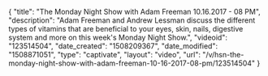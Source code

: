 {
    "title": "The Monday Night Show with Adam Freeman 10.16.2017 - 08 PM",
    "description": "Adam Freeman and Andrew Lessman discuss the different types of vitamins that are beneficial to your eyes, skin, nails, digestive system and more on this week's Monday Night Show.",
    "videoid": "123514504",
    "date_created": "1508209367",
    "date_modified": "1508871051",
    "type": "captivate",
    "layout": "video",
    "url": "\/v\/hsn-the-monday-night-show-with-adam-freeman-10-16-2017-08-pm\/123514504"
}